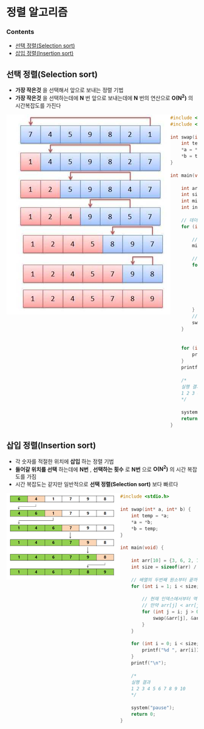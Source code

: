 # 정렬 알고리즘

### Contents

- [선택 정렬(Selection sort)](#선택-정렬Selection-Sort)
- [삽입 정렬(Insertion sort)](#삽입-정렬Insertion-sort)



## 선택 정렬(Selection sort)

- **가장 작은것** 을 선택해서 앞으로 보내는 정렬 기법
- **가장 작은것** 을 선택하는데에 **N** 번 앞으로 보내는데에 **N** 번의 연산으로 **O(N<sup>2</sup>)** 의 시간복잡도를 가진다

<img src="Assets/SelectionSort.png" style = "float: left; width = 40%;">

``` c
#include <stdio.h>
#include <limits.h>

int swap(int* a, int* b) {
	int temp = *a;
	*a = *b;
	*b = temp;
}

int main(void) {

	int arr[10] = {3, 6, 2, 10, 7, 9, 5, 1, 4, 8};
	int size = sizeof(arr) / sizeof(int); // 배열에 넣을 데이터 갯수
	int min; // 정렬 기준을 정할 가장 작은 값
	int index; // 위치를 바꿔줄 인덱스

	// 데이터의 갯수만큼 반복
	for (int i = 0; i < size; i++) {
		
		// 최소값을 int 타입의 최대 값으로 초기화
		min = INT_MAX;

		// 현재 인덱스 i 부터 배열의 끝까지 반복
		for (int j = i; j < size; j++) {

			// 배열을 돌면서 현재 인덱스의 값이 min의 값보다 작은 경우
			if (min > arr[j]) {
				min = arr[j]; // min 값을 현재 인덱스의 값으로 업데이트
				index = j; // 현재 인덱스를 기억
			}
		}
		// 최종으로 가장 작은 값과 현재 인덱스의 값을 바꿔준다
		swap(&arr[i], &arr[index]);
	}


	for (int i = 0; i < size; i++) {
		printf("%d ", arr[i]);
	}
	printf("\n");

	/*
	실행 결과
	1 2 3 4 5 6 7 8 9 10
	*/

	system("pause");
	return 0;
}
```



## 삽입 정렬(Insertion sort)

- 각 숫자를 적절한 위치에 **삽입** 하는 정렬 기법
- **들어갈 위치를 선택** 하는데에 **N번** , **선택하는 횟수** 로 **N번** 으로 **O(N<sup>2</sup>)** 의 시간 복잡도를 가짐
- 시간 복잡도는 같지만 일반적으로 **선택 정렬(Selection sort)** 보다 빠르다

<img src="Assets/InsertionSolt.png" style = "float: left; width = 40%;">

``` c
#include <stdio.h>

int swap(int* a, int* b) {
	int temp = *a;
	*a = *b;
	*b = temp;
}

int main(void) {

	int arr[10] = {3, 6, 2, 10, 7, 9, 5, 1, 4, 8};
	int size = sizeof(arr) / sizeof(int); // 배열에 넣을 데이터 갯수
	
	// 배열의 두번째 원소부터 끝까지 반복
	for (int i = 1; i < size; i++) {
		
        // 현재 인덱스에서부터 역방향으로 순회하며 값을 교체
        // 만약 arr[j] < arr[j - 1]이 만족하지 않는다면 그 이후는 이미 정렬 되어있는 상태이기 때문에 더이상 반복할 필요가 없음
		for (int j = i; j > 0 && arr[j] < arr[j - 1]; j--) {
			swap(&arr[j], &arr[j - 1]);
		}
	}
	
	for (int i = 0; i < size; i++) {
		printf("%d ", arr[i]);
	}
	printf("\n");

	/*
	실행 결과
	1 2 3 4 5 6 7 8 9 10
	*/

	system("pause");
	return 0;
}
```

